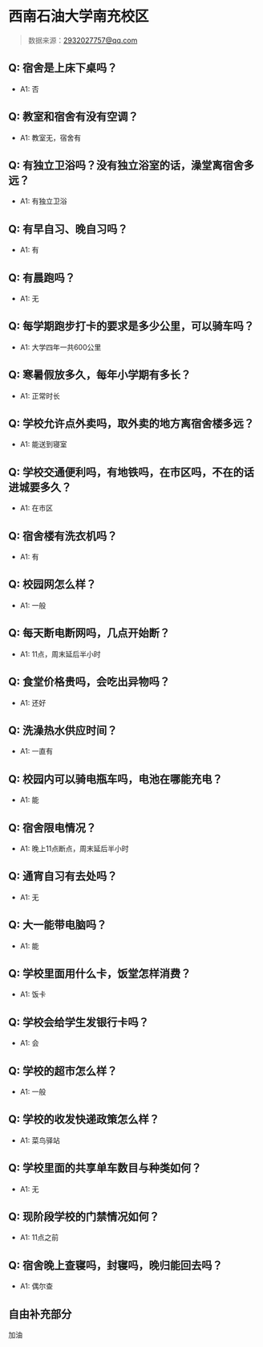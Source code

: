 # 西南石油大学南充校区

> 数据来源：2932027757@qq.com

## Q: 宿舍是上床下桌吗？

- A1: 否

## Q: 教室和宿舍有没有空调？

- A1: 教室无，宿舍有

## Q: 有独立卫浴吗？没有独立浴室的话，澡堂离宿舍多远？

- A1: 有独立卫浴

## Q: 有早自习、晚自习吗？

- A1: 有

## Q: 有晨跑吗？

- A1: 无

## Q: 每学期跑步打卡的要求是多少公里，可以骑车吗？

- A1: 大学四年一共600公里

## Q: 寒暑假放多久，每年小学期有多长？

- A1: 正常时长

## Q: 学校允许点外卖吗，取外卖的地方离宿舍楼多远？

- A1: 能送到寝室

## Q: 学校交通便利吗，有地铁吗，在市区吗，不在的话进城要多久？

- A1: 在市区

## Q: 宿舍楼有洗衣机吗？

- A1: 有

## Q: 校园网怎么样？

- A1: 一般

## Q: 每天断电断网吗，几点开始断？

- A1: 11点，周末延后半小时

## Q: 食堂价格贵吗，会吃出异物吗？

- A1: 还好

## Q: 洗澡热水供应时间？

- A1: 一直有

## Q: 校园内可以骑电瓶车吗，电池在哪能充电？

- A1: 能

## Q: 宿舍限电情况？

- A1: 晚上11点断点，周末延后半小时

## Q: 通宵自习有去处吗？

- A1: 无

## Q: 大一能带电脑吗？

- A1: 能

## Q: 学校里面用什么卡，饭堂怎样消费？

- A1: 饭卡

## Q: 学校会给学生发银行卡吗？

- A1: 会

## Q: 学校的超市怎么样？

- A1: 一般

## Q: 学校的收发快递政策怎么样？

- A1: 菜鸟驿站

## Q: 学校里面的共享单车数目与种类如何？

- A1: 无

## Q: 现阶段学校的门禁情况如何？

- A1: 11点之前

## Q: 宿舍晚上查寝吗，封寝吗，晚归能回去吗？

- A1: 偶尔查

## 自由补充部分

加油